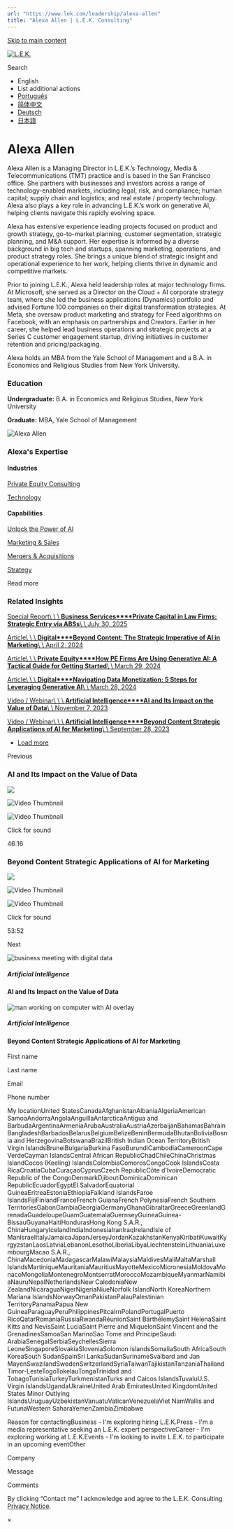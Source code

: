 ```yaml
---
url: "https://www.lek.com/leadership/alexa-allen"
title: "Alexa Allen | L.E.K. Consulting"
---
```


[Skip to main content](https://www.lek.com/leadership/alexa-allen#main-content)

[![L.E.K.](https://www.lek.com/themes/lek/images/new-logo.svg)](https://www.lek.com/ "L.E.K.")

Search

- English
- List additional actions
- [Português](https://www.lek.com/pt-br/lek-brazil)
- [简体中文](https://www.lek.com/zh-hant/lek-china)
- [Deutsch](https://www.lek.com/de/lek-germany)
- [日本語](https://www.lek.com/ja/lek-japan)

# Alexa Allen

Alexa Allen is a Managing Director in L.E.K.’s Technology, Media & Telecommunications (TMT) practice and is based in the San Francisco office. She partners with businesses and investors across a range of technology-enabled markets, including legal, risk, and compliance; human capital; supply chain and logistics; and real estate / property technology. Alexa also plays a key role in advancing L.E.K.’s work on generative AI, helping clients navigate this rapidly evolving space.

Alexa has extensive experience leading projects focused on product and growth strategy, go-to-market planning, customer segmentation, strategic planning, and M&A support. Her expertise is informed by a diverse background in big tech and startups, spanning marketing, operations, and product strategy roles. She brings a unique blend of strategic insight and operational experience to her work, helping clients thrive in dynamic and competitive markets.

Prior to joining L.E.K., Alexa held leadership roles at major technology firms. At Microsoft, she served as a Director on the Cloud + AI corporate strategy team, where she led the business applications (Dynamics) portfolio and advised Fortune 100 companies on their digital transformation strategies. At Meta, she oversaw product marketing and strategy for Feed algorithms on Facebook, with an emphasis on partnerships and Creators. Earlier in her career, she helped lead business operations and strategic projects at a Series C customer engagement startup, driving initiatives in customer retention and pricing/packaging.

Alexa holds an MBA from the Yale School of Management and a B.A. in Economics and Religious Studies from New York University.

### Education

**Undergraduate:** B.A. in Economics and Religious Studies, New York University

**Graduate:** MBA, Yale School of Management

![Alexa Allen ](https://www.lek.com/sites/default/files/profile-images/alexa-allen-web_0.jpg)

### Alexa's Expertise

#### Industries

[Private Equity Consulting](https://www.lek.com/industries/private-equity-pe)

[Technology](https://www.lek.com/industries/technology)

#### Capabilities

[Unlock the Power of AI](https://www.lek.com/capabilities/digital/unlock-AI)

[Marketing & Sales](https://www.lek.com/capabilities/marketing-and-sales)

[Mergers & Acquisitions](https://www.lek.com/capabilities/mergers-acquisitions)

[Strategy](https://www.lek.com/capabilities/strategy)

Read more

### Related Insights

[Special Report\\
\\
\\
**Business Services****Private Capital in Law Firms: Strategic Entry via ABSs**\\
\\
July 30, 2025](https://www.lek.com/insights/tmt/us/sr/private-capital-law-firms-strategic-entry-abss)

[Article\\
\\
\\
**Digital****Beyond Content: The Strategic Imperative of AI in Marketing**\\
\\
April 2, 2024](https://www.lek.com/insights/dig/global/ar/beyond-content-strategic-imperative-ai-marketing)

[Article\\
\\
\\
**Private Equity****How PE Firms Are Using Generative AI: A Tactical Guide for Getting Started**\\
\\
March 29, 2024](https://www.lek.com/insights/pe/us/ar/how-pe-firms-are-using-generative-ai-tactical-guide-getting-started)

[Article\\
\\
\\
**Digital****Navigating Data Monetization: 5 Steps for Leveraging Generative AI**\\
\\
March 28, 2024](https://www.lek.com/insights/dig/global/ar/navigating-data-monetization-5-steps-leveraging-generative-ai)

[Video / Webinar\\
\\
\\
**Artificial Intelligence****AI and Its Impact on the Value of Data**\\
\\
November 7, 2023](https://www.lek.com/insights/dig/us/vd/ai-and-its-impact-value-data)

[Video / Webinar\\
\\
\\
**Artificial Intelligence****Beyond Content Strategic Applications of AI for Marketing**\\
\\
September 28, 2023](https://www.lek.com/insights/dig/us/vd/beyond-content-strategic-applications-ai-marketing)

- [Load more](https://www.lek.com/leadership/alexa-allen?page=1 "Load more items")

Previous

### AI and Its Impact on the Value of Data

![](https://fast.wistia.com/embed/medias/j8guhq3fbx/swatch)

![Video Thumbnail](https://fast.wistia.com/embed/medias/j8guhq3fbx/swatch)

![Video Thumbnail](https://embed-ssl.wistia.com/deliveries/16538595d7f4b856972b27b6b9c1af28.webp?image_crop_resized=1920x1080)

Click for sound

46:16

### Beyond Content Strategic Applications of AI for Marketing

![](https://fast.wistia.com/embed/medias/qfc66oipmm/swatch)

![Video Thumbnail](https://fast.wistia.com/embed/medias/qfc66oipmm/swatch)

![Video Thumbnail](https://embed-ssl.wistia.com/deliveries/6305533633212c01a46b78c5a9ca4da0.webp?image_crop_resized=1920x1080)

Click for sound

53:52

Next

![business meeting with digital data](https://www.lek.com/sites/default/files/teaser-images/ai-impact-data-teaser.png)

##### Artificial Intelligence

#### AI and Its Impact on the Value of Data

![man working on computer with AI overlay](https://www.lek.com/sites/default/files/teaser-images/beyond-content-ai-teaser.png)

##### Artificial Intelligence

#### Beyond Content Strategic Applications of AI for Marketing

First name

Last name

Email

Phone number

My locationUnited StatesCanadaAfghanistanAlbaniaAlgeriaAmerican SamoaAndorraAngolaAnguillaAntarcticaAntigua and BarbudaArgentinaArmeniaArubaAustraliaAustriaAzerbaijanBahamasBahrainBangladeshBarbadosBelarusBelgiumBelizeBeninBermudaBhutanBoliviaBosnia and HerzegovinaBotswanaBrazilBritish Indian Ocean TerritoryBritish Virgin IslandsBruneiBulgariaBurkina FasoBurundiCambodiaCameroonCape VerdeCayman IslandsCentral African RepublicChadChileChinaChristmas IslandCocos (Keeling) IslandsColombiaComorosCongoCook IslandsCosta RicaCroatiaCubaCuraçaoCyprusCzech RepublicCôte d’IvoireDemocratic Republic of the CongoDenmarkDjiboutiDominicaDominican RepublicEcuadorEgyptEl SalvadorEquatorial GuineaEritreaEstoniaEthiopiaFalkland IslandsFaroe IslandsFijiFinlandFranceFrench GuianaFrench PolynesiaFrench Southern TerritoriesGabonGambiaGeorgiaGermanyGhanaGibraltarGreeceGreenlandGrenadaGuadeloupeGuamGuatemalaGuernseyGuineaGuinea-BissauGuyanaHaitiHondurasHong Kong S.A.R., ChinaHungaryIcelandIndiaIndonesiaIranIraqIrelandIsle of ManIsraelItalyJamaicaJapanJerseyJordanKazakhstanKenyaKiribatiKuwaitKyrgyzstanLaosLatviaLebanonLesothoLiberiaLibyaLiechtensteinLithuaniaLuxembourgMacao S.A.R., ChinaMacedoniaMadagascarMalawiMalaysiaMaldivesMaliMaltaMarshall IslandsMartiniqueMauritaniaMauritiusMayotteMexicoMicronesiaMoldovaMonacoMongoliaMontenegroMontserratMoroccoMozambiqueMyanmarNamibiaNauruNepalNetherlandsNew CaledoniaNew ZealandNicaraguaNigerNigeriaNiueNorfolk IslandNorth KoreaNorthern Mariana IslandsNorwayOmanPakistanPalauPalestinian TerritoryPanamaPapua New GuineaParaguayPeruPhilippinesPitcairnPolandPortugalPuerto RicoQatarRomaniaRussiaRwandaRéunionSaint BarthélemySaint HelenaSaint Kitts and NevisSaint LuciaSaint Pierre and MiquelonSaint Vincent and the GrenadinesSamoaSan MarinoSao Tome and PrincipeSaudi ArabiaSenegalSerbiaSeychellesSierra LeoneSingaporeSlovakiaSloveniaSolomon IslandsSomaliaSouth AfricaSouth KoreaSouth SudanSpainSri LankaSudanSurinameSvalbard and Jan MayenSwazilandSwedenSwitzerlandSyriaTaiwanTajikistanTanzaniaThailandTimor-LesteTogoTokelauTongaTrinidad and TobagoTunisiaTurkeyTurkmenistanTurks and Caicos IslandsTuvaluU.S. Virgin IslandsUgandaUkraineUnited Arab EmiratesUnited KingdomUnited States Minor Outlying IslandsUruguayUzbekistanVanuatuVaticanVenezuelaViet NamWallis and FutunaWestern SaharaYemenZambiaZimbabwe

Reason for contactingBusiness - I'm exploring hiring L.E.K.Press - I'm a media representative seeking an L.E.K. expert perspectiveCareer - I'm exploring working at L.E.K.Events - I'm looking to invite L.E.K. to participate in an upcoming eventOther

Company

Message

Comments

By clicking “Contact me” I acknowledge and agree to the L.E.K. Consulting [Privacy Notice](https://www.lek.com/lek-consulting-privacy-policy).

×